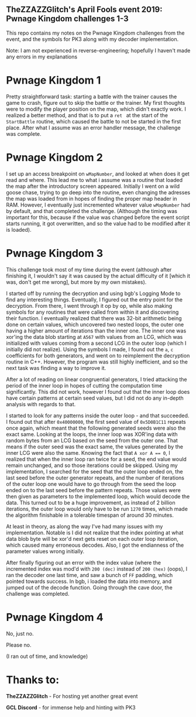 ## TheZZAZZGlitch's April Fools event 2019: Pwnage Kingdom challenges 1-3

This repo contains my notes on the Pwnage Kingdom challenges from the event, and the symbols for PK3 along with my decoder implementation.

Note: I am not experienced in reverse-engineering; hopefully I haven't made any errors in my explanations

# Pwnage Kingdom 1
Pretty straightforward task: starting a battle with the trainer causes the game to crash, figure out to skip the battle or the trainer. My first thoughts were to modify the player position on the map, which didn't exactly work. I realized a better method, and that is to put a `ret ` at the start of the `StartBattle` routine, which caused the battle to not be started in the first place. After what I assume was an error handler message, the challenge was complete.


# Pwnage Kingdom 2
I set up an access breakpoint on `wMapNumber`, and looked at when does it get read and where. This lead me to what i assume was a routine that loaded the map after the introductory screen appeared. Initially I went on a wild goose chase, trying to go deep into the routine, even changing the adresses the map was loaded from in hopes of finding the proper map header in RAM. However, I eventually just incremented whatever value `wMapNumber` had by default, and that completed the challenge. (Although the timing was important for this, because if the value was changed before the event script starts running, it got overwritten, and so the value had to be modified after it is loaded).

# Pwnage Kingdom 3 
This challenge took most of my time during the event (although after finishing it, I wouldn't say it was caused by the actual difficulty of it [which it was, don't get me wrong], but more by my own mistakes). 

I started off by running the decryption and using bgb's Logging Mode to find any interesting things. Eventually, I figured out the entry point for the decryption. From there, I went through it op by op, while also making symbols for any routines that were called from within it and discovering their function. I eventually realized that there was 32-bit arithmetic being done on certain values, which uncovered two nested loops, the outer one having a higher amount of iterations than the inner one. The inner one was xor'ing the data blob starting at `A567` with values from an LCG, which was initialized with values coming from a second LCG in the outer loop (which I initially did not realize). Using the symbols I made, I found out the `a`, `c` coefficients for both generators, and went on to reimplement the decryption routine in C++. However, the program was still highly inefficient, and so the next task was finding a way to improve it.

After a lot of reading on linear congruential generators, I tried attacking the period of the inner loop in hopes of cutting the computation time significantly. This did not work, however I found out that the inner loop does have certain patterns at certain seed values, but I did not do any in-depth analysis with regards to that.

I started to look for any patterns inside the outer loop - and that succeeded. I found out that after `0x40000000`, the first seed value of `0x5D0B1C11` repeats once again, which meant that the following generated seeds were also the exact same. Looking at the loops, the inner loop was XOR'ing data with random bytes from an LCG based on the seed from the outer one. That means if the outer seed was the exact same, the values generated by the inner LCG were also the same. Knowing the fact that `A xor A == 0`, I realized that when the inner loop ran twice for a seed, the end value would remain unchanged, and so those iterations could be skipped. Using my implementation, I searched for the seed that the outer loop ended on, the last seed before the outer generator repeats, and the number of iterations of the outer loop one would have to go through from the seed the loop ended on to the last seed before the pattern repeats. Those values were then given as parameters to the implemented loop, which would decode the data. This turned out to be a huge improvement, as instead of 2 billion iterations, the outer loop would only have to be run `1270` times, which made the algorithm finishable in a tolerable timespan of around 30 minutes.

At least in theory, as along the way I've had many issues with my implementation. Notable is I did not realize that the index pointing at what data blob byte will be xor'd next gets reset on each outer loop iteration, which caused many erroneous decodes. Also, I got the endianness of the parameter values wrong initially.

After finally figuring out an error with the index value (where the incremented index was mod'd with `200 (dec)` instead of `200 (hex)` (oops), I ran the decoder one last time, and saw a bunch of `FF` padding, which pointed towards success. In bgb, i loaded the data into memory, and jumped out of the decode function. Going through the cave door, the challenge was completed.

# Pwnage Kingdom 4
No, just no.

Please no.

(I ran out of time, and knowledge)


# Thanks to:
**TheZZAZZGlitch** - For hosting yet another great event

**GCL Discord** - for immense help and hinting with PK3



